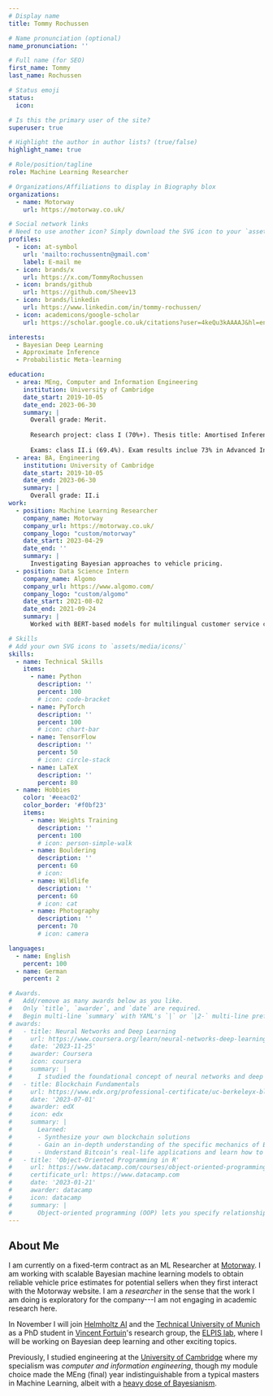 ```yaml
---
# Display name
title: Tommy Rochussen

# Name pronunciation (optional)
name_pronunciation: ''

# Full name (for SEO)
first_name: Tommy
last_name: Rochussen

# Status emoji
status:
  icon:

# Is this the primary user of the site?
superuser: true

# Highlight the author in author lists? (true/false)
highlight_name: true

# Role/position/tagline
role: Machine Learning Researcher

# Organizations/Affiliations to display in Biography blox
organizations:
  - name: Motorway
    url: https://motorway.co.uk/

# Social network links
# Need to use another icon? Simply download the SVG icon to your `assets/media/icons/` folder.
profiles:
  - icon: at-symbol
    url: 'mailto:rochussentn@gmail.com'
    label: E-mail me
  - icon: brands/x
    url: https://x.com/TommyRochussen
  - icon: brands/github
    url: https://github.com/Sheev13
  - icon: brands/linkedin
    url: https://www.linkedin.com/in/tommy-rochussen/
  - icon: academicons/google-scholar
    url: https://scholar.google.co.uk/citations?user=4keQu3kAAAAJ&hl=en&oi=ao

interests:
  - Bayesian Deep Learning
  - Approximate Inference
  - Probabilistic Meta-learning

education:
  - area: MEng, Computer and Information Engineering
    institution: University of Cambridge
    date_start: 2019-10-05
    date_end: 2023-06-30
    summary: |
      Overall grade: Merit.
      
      Research project: class I (70%+). Thesis title: Amortised Inference in Bayesian Neural Networks. Supervised by Matt Ashman and Adrian Weller. This project resulted in a workshop paper that was accepted at AABI 2023.
      
      Exams: class II.i (69.4%). Exam results inclue 73% in Advanced Information Theory and Coding, 72% in Probabilistic Machine Learning, 90% in Computational Statistics and Machine Learning.
  - area: BA, Engineering
    institution: University of Cambridge
    date_start: 2019-10-05
    date_end: 2023-06-30
    summary: |
      Overall grade: II.i
work:
  - position: Machine Learning Researcher
    company_name: Motorway
    company_url: https://motorway.co.uk/
    company_logo: "custom/motorway"
    date_start: 2023-04-29
    date_end: ''
    summary: |
      Investigating Bayesian approaches to vehicle pricing.
  - position: Data Science Intern
    company_name: Algomo
    company_url: https://www.algomo.com/
    company_logo: "custom/algomo"
    date_start: 2021-08-02
    date_end: 2021-09-24
    summary: |
      Worked with BERT-based models for multilingual customer service chatbots.

# Skills
# Add your own SVG icons to `assets/media/icons/`
skills:
  - name: Technical Skills
    items:
      - name: Python
        description: ''
        percent: 100
        # icon: code-bracket
      - name: PyTorch
        description: ''
        percent: 100
        # icon: chart-bar
      - name: TensorFlow
        description: ''
        percent: 50
        # icon: circle-stack
      - name: LaTeX
        description: ''
        percent: 80
  - name: Hobbies
    color: '#eeac02'
    color_border: '#f0bf23'
    items:
      - name: Weights Training
        description: ''
        percent: 100
        # icon: person-simple-walk
      - name: Bouldering
        description: ''
        percent: 60
        # icon: 
      - name: Wildlife
        description: ''
        percent: 60
        # icon: cat
      - name: Photography
        description: ''
        percent: 70
        # icon: camera

languages:
  - name: English
    percent: 100
  - name: German
    percent: 2

# Awards.
#   Add/remove as many awards below as you like.
#   Only `title`, `awarder`, and `date` are required.
#   Begin multi-line `summary` with YAML's `|` or `|2-` multi-line prefix and indent 2 spaces below.
# awards:
#   - title: Neural Networks and Deep Learning
#     url: https://www.coursera.org/learn/neural-networks-deep-learning
#     date: '2023-11-25'
#     awarder: Coursera
#     icon: coursera
#     summary: |
#       I studied the foundational concept of neural networks and deep learning. By the end, I was familiar with the significant technological trends driving the rise of deep learning; build, train, and apply fully connected deep neural networks; implement efficient (vectorized) neural networks; identify key parameters in a neural network’s architecture; and apply deep learning to your own applications.
#   - title: Blockchain Fundamentals
#     url: https://www.edx.org/professional-certificate/uc-berkeleyx-blockchain-fundamentals
#     date: '2023-07-01'
#     awarder: edX
#     icon: edx
#     summary: |
#       Learned:
#       - Synthesize your own blockchain solutions
#       - Gain an in-depth understanding of the specific mechanics of Bitcoin
#       - Understand Bitcoin’s real-life applications and learn how to attack and destroy Bitcoin, Ethereum, smart contracts and Dapps, and alternatives to Bitcoin’s Proof-of-Work consensus algorithm
#   - title: 'Object-Oriented Programming in R'
#     url: https://www.datacamp.com/courses/object-oriented-programming-with-s3-and-r6-in-r
#     certificate_url: https://www.datacamp.com
#     date: '2023-01-21'
#     awarder: datacamp
#     icon: datacamp
#     summary: |
#       Object-oriented programming (OOP) lets you specify relationships between functions and the objects that they can act on, helping you manage complexity in your code. This is an intermediate level course, providing an introduction to OOP, using the S3 and R6 systems. S3 is a great day-to-day R programming tool that simplifies some of the functions that you write. R6 is especially useful for industry-specific analyses, working with web APIs, and building GUIs.
---
```


## About Me

I am currently on a fixed-term contract as an ML Researcher at [Motorway](https://motorway.co.uk/). I am working with scalable Bayesian machine learning models to obtain reliable vehicle price estimates for potential sellers when they first interact with the Motorway website. I am a _researcher_ in the sense that the work I am doing is exploratory for the company---I am not engaging in academic research here.

In November I will join [Helmholtz AI](https://www.helmholtz.ai/) and the [Technical University of Munich](https://www.tum.de/en/) as a PhD student in [Vincent Fortuin](https://fortuin.github.io/)'s research group, the [ELPIS lab](https://fortuinlab.github.io/), where I will be working on Bayesian deep learning and other exciting topics.

Previously, I studied engineering at the [University of Cambridge](https://www.cam.ac.uk/) where my specialism was _computer and information engineering_, though my module choice made the MEng (final) year indistinguishable from a typical masters in Machine Learning, albeit with a [heavy dose of Bayesianism](https://mlg.eng.cam.ac.uk/blog/2021/03/31/what-keeps-a-bayesian-awake-at-night-part-1.html).
